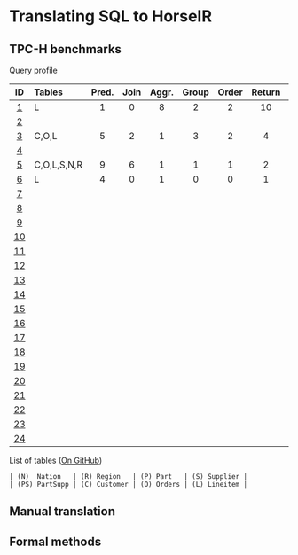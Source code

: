 # Translating SQL to HorseIR

## TPC-H benchmarks

Query profile

| ID       | Tables      | Pred. | Join | Aggr. | Group | Order | Return | Comment                       |
| :------: | :---------- | :---: | :--: | :---: | :---: | :---: | :----: | :---------------------------: |
| [1][q1]  | L           | 1     | 0    | 8     | 2     | 2     | 10     | Pass                          |
| [2][q2]  |             |       |      |       |       |       |        |                               |
| [3][q3]  | C,O,L       | 5     | 2    | 1     | 3     | 2     | 4      |                               |
| [4][q4]  |             |       |      |       |       |       |        |                               |
| [5][q5]  | C,O,L,S,N,R | 9     | 6    | 1     | 1     | 1     | 2      |                               |
| [6][q6]  | L           | 4     | 0    | 1     | 0     | 0     | 1      | Pass                          |
| [7][q7]  |             |       |      |       |       |       |        |                               |
| [8][q8]  |             |       |      |       |       |       |        |                               |
| [9][q9]  |             |       |      |       |       |       |        |                               |
| [10][q10]|             |       |      |       |       |       |        |                               |
| [11][q11]|             |       |      |       |       |       |        |                               |
| [12][q12]|             |       |      |       |       |       |        |                               |
| [13][q13]|             |       |      |       |       |       |        |                               |
| [14][q14]|             |       |      |       |       |       |        |                               |
| [15][q15]|             |       |      |       |       |       |        |                               |
| [16][q16]|             |       |      |       |       |       |        |                               |
| [17][q17]|             |       |      |       |       |       |        |                               |
| [18][q18]|             |       |      |       |       |       |        |                               |
| [19][q19]|             |       |      |       |       |       |        |                               |
| [20][q20]|             |       |      |       |       |       |        |                               |
| [21][q21]|             |       |      |       |       |       |        |                               |
| [22][q22]|             |       |      |       |       |       |        |                               |
| [23][q23]|             |       |      |       |       |       |        |                               |
| [24][q24]|             |       |      |       |       |       |        |                               |


List of tables ([On GitHub](https://github.com/Sable/HorsePower/blob/master/docs/tpch/create-table.md))

```no-highlight
| (N)  Nation   | (R) Region   | (P) Part   | (S) Supplier |
| (PS) PartSupp | (C) Customer | (O) Orders | (L) Lineitem |
```

## Manual translation

## Formal methods


[q1]: https://github.com/Sable/HorsePower/blob/master/docs/tpch/q1.md
[q2]: https://github.com/Sable/HorsePower/blob/master/docs/tpch/q2.md
[q3]: https://github.com/Sable/HorsePower/blob/master/docs/tpch/q3.md
[q4]: https://github.com/Sable/HorsePower/blob/master/docs/tpch/q4.md
[q5]: https://github.com/Sable/HorsePower/blob/master/docs/tpch/q5.md
[q6]: https://github.com/Sable/HorsePower/blob/master/docs/tpch/q6.md
[q7]: https://github.com/Sable/HorsePower/blob/master/docs/tpch/q7.md
[q8]: https://github.com/Sable/HorsePower/blob/master/docs/tpch/q8.md
[q9]: https://github.com/Sable/HorsePower/blob/master/docs/tpch/q9.md
[q10]: https://github.com/Sable/HorsePower/blob/master/docs/tpch/q10.md
[q11]: https://github.com/Sable/HorsePower/blob/master/docs/tpch/q11.md
[q12]: https://github.com/Sable/HorsePower/blob/master/docs/tpch/q12.md
[q13]: https://github.com/Sable/HorsePower/blob/master/docs/tpch/q13.md
[q14]: https://github.com/Sable/HorsePower/blob/master/docs/tpch/q14.md
[q15]: https://github.com/Sable/HorsePower/blob/master/docs/tpch/q15.md
[q16]: https://github.com/Sable/HorsePower/blob/master/docs/tpch/q16.md
[q17]: https://github.com/Sable/HorsePower/blob/master/docs/tpch/q17.md
[q18]: https://github.com/Sable/HorsePower/blob/master/docs/tpch/q18.md
[q19]: https://github.com/Sable/HorsePower/blob/master/docs/tpch/q19.md
[q20]: https://github.com/Sable/HorsePower/blob/master/docs/tpch/q20.md
[q21]: https://github.com/Sable/HorsePower/blob/master/docs/tpch/q21.md
[q22]: https://github.com/Sable/HorsePower/blob/master/docs/tpch/q22.md
[q23]: https://github.com/Sable/HorsePower/blob/master/docs/tpch/q23.md
[q24]: https://github.com/Sable/HorsePower/blob/master/docs/tpch/q24.md
